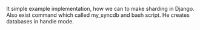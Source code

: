 It simple example implementation, how we can to make sharding in Django.
Also exist command which called my_syncdb and bash script. He creates databases in handle mode.
